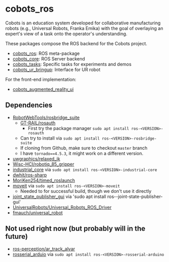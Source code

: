 # cobots_ros
Cobots is an education system developed for collaborative manufacturing robots (e.g., Universal Robots, Franka Emika) with the goal of overlaying an expert's view of a task onto the operator's understanding.

These packages compose the ROS backend for the Cobots project.

- [cobots_ros](./cobots_ros/README.md): ROS meta-package
- [cobots_core](./cobots_core/README.md): ROS Server backend
- [cobots_tasks](./cobots_tasks/README.md): Specific tasks for experiments and demos
- [cobots_ur_bringup](./cobots_ur_bringup/README.md): Interface for UR robot

For the front-end implementation:

- [cobots_augmented_reality_ui](https://github.com/Wisc-HCI/cobots_augmented_reality_ui)

## Dependencies

- [RobotWebTools/rosbridge_suite](https://github.com/RobotWebTools/rosbridge_suite)
  - [GT-RAIL/rosauth](https://github.com/GT-RAIL/rosauth)
    - First try the package manager `sudo apt install ros-<VERSION>-rosauth`
  - Can try to install via `sudo apt install ros-<VERSION>-rosbridge-suite`
  - If cloning from Github, make sure to checkout `master` branch
  - I have `tornado==4.5.3`, it might work on a different version.
- [uwgraphics/relaxed_ik](https://github.com/uwgraphics/relaxed_ik)
- [Wisc-HCI/robotiq_85_gripper](https://github.com/Wisc-HCI/robotiq_85_gripper)
- [industrial_core](wiki.ros.org/industrial_core) via `sudo apt install ros-<VERSION>-industrial-core`
- [dwhit/ros-sharp](https://github.com/dwhit/ros-sharp.git)
- [MoriKen254/timed_roslaunch](https://github.com/MoriKen254/timed_roslaunch.git)
- [moveit](https://moveit.ros.org/) via `sudo apt install ros-<VERSION>-moveit`
  - Needed to for successful build, though we don't use it directly
- [joint_state_publisher_gui](http://wiki.ros.org/joint_state_publisher) via 'sudo apt install ros-<VERSION>-joint-state-publisher-gui'
- [UniversalRobots/Universal_Robots_ROS_Driver](https://github.com/UniversalRobots/Universal_Robots_ROS_Driver)
- [fmauch/universal_robot](https://github.com/fmauch/universal_robot)




## Not used right now (but probably will in the future)
- [ros-perception/ar_track_alvar](https://github.com/ros-perception/ar_track_alvar.git)
- [rosserial_arduio](http://wiki.ros.org/rosserial_arduino) via `sudo apt install ros-<VERSION>-rosserial-arduino`
